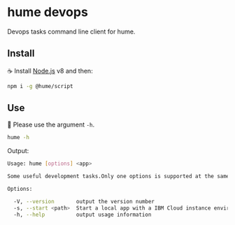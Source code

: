 # hume devops

Devops tasks command line client for hume.

## Install

:coffee: Install [Node.js](https://nodejs.org/download) v8 and then:

```sh
npm i -g @hume/script
```

## Use

:pencil: Please use the argument `-h`.

```sh
hume -h
```

Output:

```sh
Usage: hume [options] <app>

Some useful development tasks.Only one options is supported at the same time.

Options:

  -V, --version       output the version number
  -s, --start <path>  Start a local app with a IBM Cloud instance environment variables, ie: ./server.js
  -h, --help          output usage information
```
